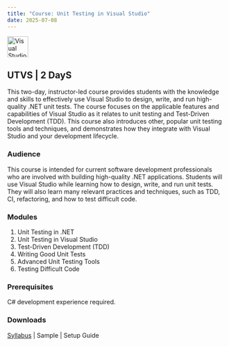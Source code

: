 ```yaml
---
title: "Course: Unit Testing in Visual Studio"
date: 2025-07-08
---
```


<img src="/images/icons/visual-studio.png" alt="Visual Studio" title="Visual Studio" style="height: 48px; margin-bottom: 0; vertical-align: middle;">

## UTVS | 2 DayS
This two-day, instructor-led course provides students with the knowledge and skills to effectively use Visual Studio to design, write, and run high-quality .NET unit tests. The course focuses on the applicable features and capabilities of Visual Studio as it relates to unit testing and Test-Driven Development (TDD). This course also introduces other, popular unit testing tools and techniques, and demonstrates how they integrate with Visual Studio and your development lifecycle.

### Audience
This course is intended for current software development professionals who are involved with building high-quality .NET applications. Students will use Visual Studio while learning how to design, write, and run unit tests. They will also learn many relevant practices and techniques, such as TDD, CI, refactoring, and how to test difficult code.

### Modules
1. Unit Testing in .NET
2. Unit Testing in Visual Studio
3. Test-Driven Development (TDD)
4. Writing Good Unit Tests
5. Advanced Unit Testing Tools
6. Testing Difficult Code

### Prerequisites
C# development experience required.

### Downloads

<a href="/downloads/syllabi/utvs2022.pdf" target="_blank">Syllabus</a> | Sample | Setup Guide